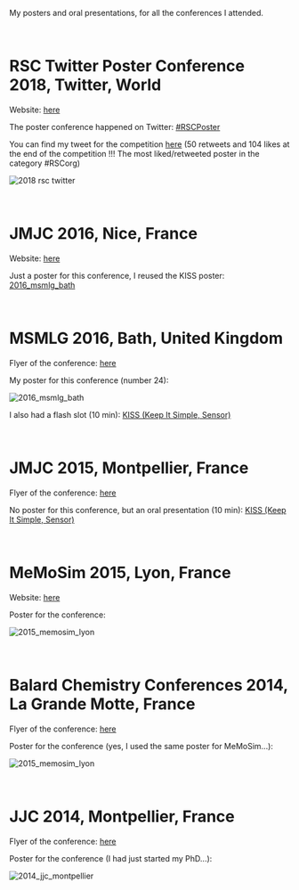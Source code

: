 My posters and oral presentations, for all the conferences I attended.

<br/>

# RSC Twitter Poster Conference 2018, Twitter, World

Website: [here](http://blogs.rsc.org/rscpublishing/2017/12/14/rsc-twitter-poster-conference-2018/)

The poster conference happened on Twitter: [#RSCPoster](https://twitter.com/hashtag/RSCPoster?src=hash)

You can find my tweet for the competition
[here](https://twitter.com/hashtag/RSCPoster?src=hash) (50 retweets and 104
likes at the end of the competition !!! The most liked/retweeted poster in
the category #RSCorg)

![2018 rsc twitter](posters/2018_rsc_twitter.png)

<br/>

# JMJC 2016, Nice, France

Website: [here](http://rjscfpacalr.wixsite.com/jmjc2016)

Just a poster for this conference, I reused the KISS poster:
[2016_msmlg_bath](posters/2016_msmlg_bath.jpg)

<br/>

# MSMLG 2016, Bath, United Kingdom

Flyer of the conference: [here](flyers/2016_msmlg_bath.pdf)

My poster for this conference (number 24):

![2016_msmlg_bath](posters/2016_msmlg_bath.jpg)

I also had a flash slot (10 min): [KISS (Keep It Simple,
Sensor)](presentations/2016_msmlg_bath.pdf)

<br/>

# JMJC 2015, Montpellier, France

Flyer of the conference: [here](flyers/2015_jmjc_montpellier.pdf)

No poster for this conference, but an oral presentation (10 min): [KISS
(Keep It Simple, Sensor)](presentations/2015_jmjc_montpellier.pdf)

<br/>

# MeMoSim 2015, Lyon, France

Website: [here](https://memosim2015.sciencesconf.org/)

Poster for the conference:

![2015_memosim_lyon](posters/2015_memosim_lyon.jpg)

<br/>

# Balard Chemistry Conferences 2014, La Grande Motte, France 

Flyer of the conference: [here](flyers/2014_balard_la_grande_motte.pdf)

Poster for the conference (yes, I used the same poster for MeMoSim...):

![2015_memosim_lyon](posters/2015_memosim_lyon.jpg)

<br/>

# JJC 2014, Montpellier, France

Flyer of the conference: [here](flyers/2014_jjc_montpellier.pdf)

Poster for the conference (I had just started my PhD...):

![2014_jjc_montpellier](posters/2014_jjc_montpellier.jpg)
